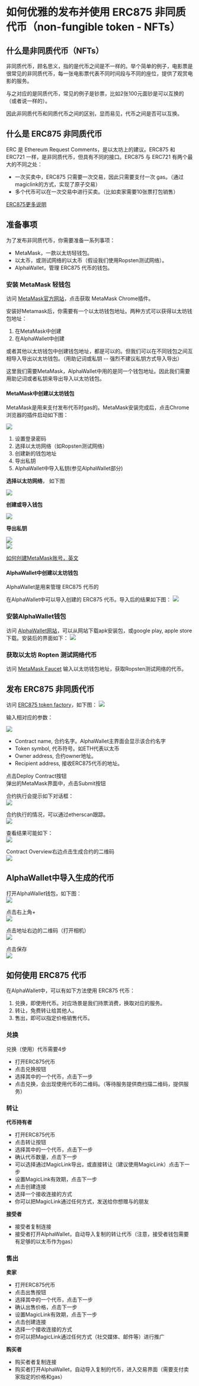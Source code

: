# 如何优雅的发布并使用 ERC875 非同质代币（non-fungible token - NFTs）

## 什么是非同质代币（NFTs）
非同质代币，顾名思义，指的是代币之间是不一样的。举个简单的例子，电影票是很常见的非同质代币，每一张电影票代表不同时间段与不同的座位，提供了观赏电影的服务。

与之对应的是同质代币，常见的例子是钞票，比如2张100元面钞是可以互换的（或者说一样的）。

因此非同质代币和同质代币之间的区别，显而易见，代币之间是否可以互换。

## 什么是 ERC875 非同质代币
ERC 是 Ethereum Request Comments，是以太坊上的建议。ERC875 和 ERC721 一样，是非同质代币，但具有不同的接口。ERC875 与 ERC721 有两个最大的不同之处：

- 一次买卖中，ERC875 只需要一次交易，因此只需要支付一次 gas。（通过magiclink的方式，实现了原子交易）
- 多个代币可以在一次交易中进行买卖。（比如卖家需要10张票打包销售）

[ERC875更多说明](https://github.com/ethereum/EIPs/issues/875)

## 准备事项

为了发布非同质代币，你需要准备一系列事项：

- MetaMask，一款以太坊轻钱包。
- 以太币，或测试网络的以太币（假设我们使用Ropsten测试网络）。
- AlphaWallet，管理 ERC875 代币的钱包。

### 安装 MetaMask 轻钱包
访问 [MetaMask官方网站](https://metamask.io/)，点击获取 MetaMask Chrome插件。

安装好Metamask后，你需要有一个以太坊钱包地址。两种方式可以获得以太坊钱包地址：

1. 在MetaMask中创建
2. 在AlphaWallet中创建

或者其他以太坊钱包中创建钱包地址，都是可以的。但我们可以在不同钱包之间互相导入导出以太坊钱包。（用助记词或私钥 -- 强烈不建议私钥方式导入导出）

这里我们需要MetaMask，AlphaWallet中用的是同一个钱包地址。因此我们需要用助记词或者私钥来导出导入以太坊钱包。

#### MetaMask中创建以太坊钱包
MetaMask是用来支付发布代币时gas的。MetaMask安装完成后，点击Chrome浏览器的插件启动如下图：

![](./images/metamask-login.png)

1. 设置登录密码
2. 选择以太坊网络（如Ropsten测试网络）
3. 创建新的钱包地址
4. 导出私钥
5. AlphaWallet中导入私钥(参见AlphaWallet部分)

**选择以太坊网络**， 如下图

![](./images/choose-network.png)

**创建或导入钱包**

![](./images/create-import-account.png)

**导出私钥**

![](./images/export-private-key.png)  
![](./images/export-priv-key2.png)

[如何创建MetaMask账号，英文](https://support.ddex.io/hc/en-us/articles/115004413273-Create-a-new-MetaMask-account)

#### AlphaWallet中创建以太坊钱包
AlphaWallet是用来管理 ERC875 代币的

在AlphaWallet中可以导入创建的 ERC875 代币。导入后的结果如下图：
![](./images/alphawallet-main.jpeg)

### 安装AlphaWallet钱包
访问 [AlphaWallet网站](https://www.awallet.io/)，可以从网站下载apk安装包，或google play, apple store下载。安装后的界面如下：
![](./images/alphawallet-main.jpeg)

### 获取以太坊 Ropten 测试网络代币
访问 [MetaMask Faucet](http://faucet.metamask.io/) 输入以太坊钱包地址，获取Ropsten测试网络的代币。

## 发布 ERC875 非同质代币

访问 [ERC875 token factory](http://x.awallet.io/)，如下图：
![](./images/token-factory.png)

输入相对应的参数：

![](./images/deploy-erc875-contracts.png)

- Contract name, 合约名字。AlphaWallet主界面会显示该合约名字
- Token symbol, 代币符号。如ETH代表以太币
- Owner address, 合约owner地址。
- Recipient address, 接收ERC875代币的地址。

点击Deploy Contract按钮  
弹出的MetaMask界面中，点击Submit按钮  

合约执行会提示如下对话框：  
![](./images/tx-successful.png)

合约执行的情况，可以通过etherscan跟踪。  
![](./images/view-on-etherscan.png)

查看结果可能如下：  
![](./images/view-on-etherscan-result.png)

Contract Overview右边点击生成合约的二维码  
![](./images/qrcode-contract.png)

## AlphaWallet中导入生成的代币
打开AlphaWallet钱包，如下图：  
![](./images/alphawallet-main.jpeg)

点击右上角+  
![](./images/import-contract.png)

点击地址右边的二维码（打开相机）  
![](./images/import-scan-qrcode.png)

点击保存  
![](./images/import-after.jpeg)

## 如何使用 ERC875 代币

在AlphaWallet中，可以有如下方法使用 ERC875 代币：

1. 兑换，即使用代币。对应场景是我们持票消费，换取对应的服务。
2. 转让，免费转让给其他人。
3. 售出，即可以指定价格销售代币。

### 兑换
兑换（使用）代币需要4步  

- 打开ERC875代币
- 点击兑换按钮
- 选择其中的一个代币，点击下一步
- 点击兑换，会出现使用代币的二维码。（等待服务提供商扫描二维码，提供服务）

### 转让

**代币持有者**  
- 打开ERC875代币
- 点击转让按钮
- 选择其中的一个代币，点击下一步
- 确认代币数量，点击下一步
- 可以选择通过MagicLink导出，或直接转让（建议使用MagicLink）点击下一步
- 设置MagicLink有效期，点击下一步
- 点击创建连接
- 选择一个接收连接的方式
- 你可以把MagicLink通过任何方式，发送给你想赠与的朋友

**接受者**  
- 接受者复制连接
- 接受者打开AlphaWallet，自动导入复制的转让代币（注意，接受者钱包需要有足够的以太币作为gas）

### 售出

**卖家**  
- 打开ERC875代币
- 点击出售按钮
- 选择其中的一个代币，点击下一步
- 确认出售价格，点击下一步
- 设置MagicLink有效期，点击下一步
- 点击创建连接
- 选择一个接收连接的方式
- 你可以把MagicLink通过任何方式（社交媒体、邮件等）进行推广

**购买者**  
- 购买者者复制连接
- 购买者打开AlphaWallet，自动导入复制的代币，进入交易界面（需要支付卖家指定的价格和gas）


